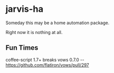 jarvis-ha
=========

Someday this may be a home automation package.

Right now it is nothing at all.



Fun Times
---------

coffee-script 1.7+ breaks vows 0.7.0 -- https://github.com/flatiron/vows/pull/297

